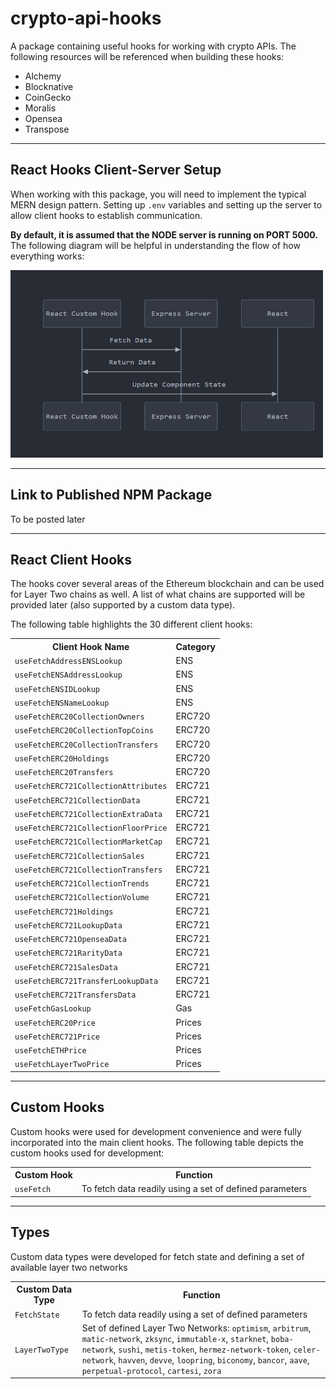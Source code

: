 # crypto-api-hooks
A package containing useful hooks for working with crypto APIs. The following resources will be referenced when building these hooks:
- Alchemy
- Blocknative
- CoinGecko
- Moralis
- Opensea
- Transpose

<hr />

## React Hooks Client-Server Setup
When working with this package, you will need to implement the typical MERN design pattern. Setting up <code>.env</code> variables and setting up the server to allow client hooks to establish communication.

<b>By default, it is assumed that the NODE server is running on PORT 5000. </b> The following diagram will be helpful in understanding the flow of how everything works:

<img src="hook-server-design.png" alt="Hook Server" style="height: 300px; width:500px;"/>

<hr />

## Link to Published NPM Package
To be posted later

<hr />

##  React Client Hooks

The hooks cover several areas of the Ethereum blockchain and can be used for Layer Two chains as well.
A list of what chains are supported will be provided later (also supported by a custom data type).

The following table highlights the 30 different client hooks:

<table>
    <tr>
        <th>Client Hook Name</th>
        <th>Category</th>
    <tr>
    <tr>
        <td><code>useFetchAddressENSLookup</code></td>
        <td>ENS</td>
    </tr>
    <tr>
        <td><code>useFetchENSAddressLookup</code></td>
        <td>ENS</td>
    </tr>
    <tr>
        <td><code>useFetchENSIDLookup</code></td>
        <td>ENS</td>
    </tr>
    <tr>
        <td><code>useFetchENSNameLookup</code></td>
        <td>ENS</td>
    </tr>
    <tr>
        <td><code>useFetchERC20CollectionOwners</code></td>
        <td>ERC720</td>
    </tr>
    <tr>
        <td><code>useFetchERC20CollectionTopCoins</code></td>
        <td>ERC720</td>
    </tr>
    <tr>
        <td><code>useFetchERC20CollectionTransfers</code></td>
        <td>ERC720</td>
    </tr>
    <tr>
        <td><code>useFetchERC20Holdings</code></td>
        <td>ERC720</td>
    </tr>
    <tr>
        <td><code>useFetchERC20Transfers</code></td>
        <td>ERC720</td>
    </tr>
    <tr>
        <td><code>useFetchERC721CollectionAttributes</code></td>
        <td>ERC721</td>
    </tr>
    <tr>
        <td><code>useFetchERC721CollectionData</code></td>
        <td>ERC721</td>
    </tr>
    <tr>
        <td><code>useFetchERC721CollectionExtraData</code></td>
        <td>ERC721</td>
    </tr>
    <tr>
        <td><code>useFetchERC721CollectionFloorPrice</code></td>
        <td>ERC721</td>
    </tr>
    <tr>
        <td><code>useFetchERC721CollectionMarketCap</code></td>
        <td>ERC721</td>
    </tr>
    <tr>
        <td><code>useFetchERC721CollectionSales</code></td>
        <td>ERC721</td>
    </tr>
    <tr>
        <td><code>useFetchERC721CollectionTransfers</code></td>
        <td>ERC721</td>
    </tr>
    <tr>
        <td><code>useFetchERC721CollectionTrends</code></td>
        <td>ERC721</td>
    </tr>
    <tr>
        <td><code>useFetchERC721CollectionVolume</code></td>
        <td>ERC721</td>
    </tr>
    <tr>
        <td><code>useFetchERC721Holdings</code></td>
        <td>ERC721</td>
    </tr>
    <tr>
        <td><code>useFetchERC721LookupData</code></td>
        <td>ERC721</td>
    </tr>
    <tr>
        <td><code>useFetchERC721OpenseaData</code></td>
        <td>ERC721</td>
    </tr>
    <tr>
        <td><code>useFetchERC721RarityData</code></td>
        <td>ERC721</td>
    </tr>
    <tr>
        <td><code>useFetchERC721SalesData</code></td>
        <td>ERC721</td>
    </tr>
    <tr>
        <td><code>useFetchERC721TransferLookupData</code></td>
        <td>ERC721</td>
    </tr>
    <tr>
        <td><code>useFetchERC721TransfersData</code></td>
        <td>ERC721</td>
    </tr>
    <tr>
        <td><code>useFetchGasLookup</code></td>
        <td>Gas</td>
    </tr>
    <tr>
        <td><code>useFetchERC20Price</code></td>
        <td>Prices</td>
    </tr>
    <tr>
        <td><code>useFetchERC721Price</code></td>
        <td>Prices</td>
    </tr>
    <tr>
        <td><code>useFetchETHPrice</code></td>
        <td>Prices</td>
    </tr>
    <tr>
        <td><code>useFetchLayerTwoPrice</code></td>
        <td>Prices</td>
    </tr>
</table>

<hr />

## Custom Hooks
Custom hooks were used for development convenience and were fully incorporated into the main client hooks. The following table depicts the custom hooks used for development:

<table>
    <tr>
        <th>Custom Hook</th>
        <th>Function</th>
    <tr>
    <tr>
        <td><code>useFetch</code></td>
        <td>To fetch data readily using a set of defined parameters</td>
    </tr>
</table>

<hr />

## Types
Custom data types were developed for fetch state and defining a set of available layer two networks 

<table>
    <tr>
        <th>Custom Data Type</th>
        <th>Function</th>
    <tr>
    <tr>
        <td><code>FetchState</code></td>
        <td>To fetch data readily using a set of defined parameters</td>
    </tr>
    <tr>
        <td><code>LayerTwoType</code></td>
        <td>
            Set of defined Layer Two Networks: <code>optimism</code>, <code>arbitrum</code>, <code>matic-network</code>, <code>zksync</code>, <code>immutable-x</code>, <code>starknet</code>, <code>boba-network</code>, <code>sushi</code>, <code>metis-token</code>, <code>hermez-network-token</code>, <code>celer-network</code>, <code>havven</code>, <code>devve</code>, <code>loopring</code>, <code>biconomy</code>, <code>bancor</code>, <code>aave</code>, <code>perpetual-protocol</code>, <code>cartesi</code>, <code>zora</code>
        </td>
    </tr>
</table>